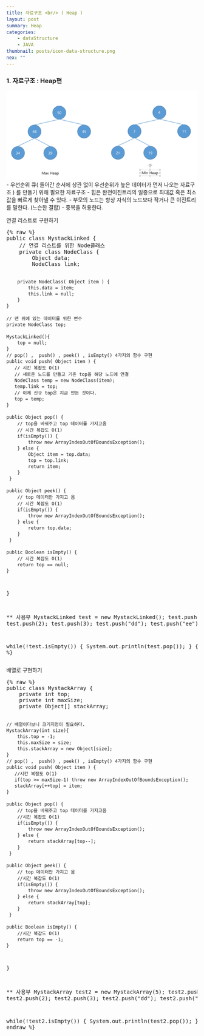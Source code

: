 ```yaml
---
title: 자료구조 <br/> ( Heap )
layout: post
summary: Heap
categories: 
    - dataStructure
    - JAVA
thumbnail: posts/icon-data-structure.png
nex: ""
---
```

### 1. 자료구조 : Heap편

<div class="img-center">
    <img src="/assets/img/posts/dataStructure/heap.png" class="max-ratio-100" />
</div>
 - 우선순위 큐( 들어간 순서에 상관 없이 우선순위가 높은 데이터가 먼저 나오는 자료구조 ) 를 만들기 위해 필요한 자료구조
 - 힙은 완전이진트리의 일종으로 최대값 혹은 최소값을 빠르게 찾아낼 수 있다.
 - 부모의 노드는 항상 자식의 노드보다 작거나 큰 이진트리를 말한다. (느슨한 결합)
 - 중복을 허용한다.
<p class="bold-text">연결 리스트로 구현하기</p>
<pre>
{% raw %}
public class MystackLinked {
    // 연결 리스트를 위한 Node클래스
    private class NodeClass { 
        Object data; 
        NodeClass link; 
        
        private NodeClass( Object item ) {
            this.data = item;
            this.link = null;
        }
    } 
    
    // 맨 위에 있는 데이터를 위한 변수
    private NodeClass top;
    
    MystackLinked(){
        top = null;
    }
    // pop() ,  push() , peek() , isEmpty() 4가지의 함수 구현
    public void push( Object item ) {
       // 시간 복잡도 O(1)
       // 새로운 노드를 만들고 기존 top을 해당 노드에 연결
       NodeClass temp = new NodeClass(item);
       temp.link = top;
       // 이제 신규 top은 지금 만든 것이다.
       top = temp;
    }
    
    public Object pop() {
        // top을 바꿔주고 top 데이터를 가지고옴
        // 시간 복잡도 O(1)
        if(isEmpty()) {
            throw new ArrayIndexOutOfBoundsException();
        } else {
            Object item = top.data;
            top = top.link;
            return item;
        }
     }
    
    public Object peek() {
        // top 데이터만 가지고 옴
        // 시간 복잡도 O(1)
        if(isEmpty()) {
            throw new ArrayIndexOutOfBoundsException();
        } else {
            return top.data;
        }
     }
    
    public Boolean isEmpty() {
        // 시간 복잡도 O(1)
        return top == null;
    }
}

** 사용부 
MystackLinked test = new MystackLinked();
test.push(1);
test.push(2);
test.push(3);
test.push("dd");
test.push("ee");

while(!test.isEmpty()) {
    System.out.println(test.pop());
}
{% endraw %}
</pre>

<p class="bold-text">배열로 구현하기</p>
<pre>
{% raw %}
public class MystackArray {
    private int top;
    private int maxSize;
    private Object[] stackArray;
    
    // 배열이다보니 크기지정이 필요하다.
    MystackArray(int size){
        this.top = -1;
        this.maxSize = size;
        this.stackArray = new Object[size];
    }
    // pop() ,  push() , peek() , isEmpty() 4가지의 함수 구현
    public void push( Object item ) {
       //시간 복잡도 O(1)
       if(top >= maxSize-1) throw new ArrayIndexOutOfBoundsException();
       stackArray[++top] = item;
    }
    
    public Object pop() {
        // top을 바꿔주고 top 데이터를 가지고옴
        //시간 복잡도 O(1)
        if(isEmpty()) {
            throw new ArrayIndexOutOfBoundsException();
        } else {
            return stackArray[top--];
        }
     }
    
    public Object peek() {
        // top 데이터만 가지고 옴
        //시간 복잡도 O(1)
        if(isEmpty()) {
            throw new ArrayIndexOutOfBoundsException();
        } else {
            return stackArray[top];
        }
     }
    
    public Boolean isEmpty() {
        //시간 복잡도 O(1)
        return top == -1;
    }
}

** 사용부 
MystackArray test2 = new MystackArray(5);
test2.push(1);
test2.push(2);
test2.push(3);
test2.push("dd");
test2.push("ee");

while(!test2.isEmpty()) {
    System.out.println(test2.pop());
}
{% endraw %}
</pre>